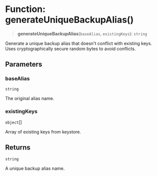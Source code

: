 # Function: generateUniqueBackupAlias()

> **generateUniqueBackupAlias**(`baseAlias`, `existingKeys`): `string`

Generate a unique backup alias that doesn't conflict with existing keys.
Uses cryptographically secure random bytes to avoid conflicts.

## Parameters

### baseAlias

`string`

The original alias name.

### existingKeys

`object`[]

Array of existing keys from keystore.

## Returns

`string`

A unique backup alias name.
